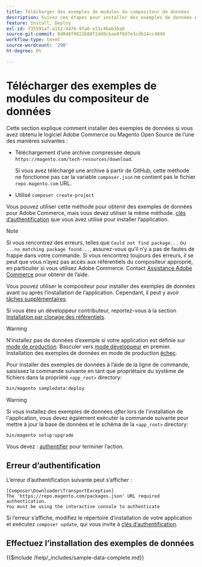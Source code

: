 ```yaml
---
title: Télécharger des exemples de modules du compositeur de données
description: Suivez ces étapes pour installer des exemples de données Adobe Commerce à l’aide du gestionnaire de modules PHP du compositeur.
feature: Install, Deploy
exl-id: 735591af-a152-4476-9fa6-e31c4bab3ba8
source-git-commit: 8d0d8f9822b88f2dd8cbae8f6d7e3cdb14cc4848
workflow-type: tm+mt
source-wordcount: '290'
ht-degree: 0%

---
```


# Télécharger des exemples de modules du compositeur de données

Cette section explique comment installer des exemples de données si vous avez obtenu le logiciel Adobe Commerce ou Magento Open Source de l’une des manières suivantes :

* Téléchargement d’une archive compressée depuis `https://magento.com/tech-resources/download`.

  Si vous avez téléchargé une archive à partir de GitHub, cette méthode ne fonctionne pas car la variable `composer.json` ne contient pas le fichier `repo.magento.com` URL.

* Utilisé `composer create-project`

Vous pouvez utiliser cette méthode pour obtenir des exemples de données pour Adobe Commerce, mais vous devez utiliser la même méthode. [clés d’authentification](../prerequisites/authentication-keys.md) que vous avez utilisé pour installer l’application.

>[!NOTE]
>
>Si vous rencontrez des erreurs, telles que `Could not find package...` ou `...no matching package found...`, assurez-vous qu’il n’y a pas de fautes de frappe dans votre commande. Si vous rencontrez toujours des erreurs, il se peut que vous n’ayez pas accès aux référentiels du compositeur approprié, en particulier si vous utilisez Adobe Commerce. Contact [Assistance Adobe Commerce](https://support.magento.com/hc/en-us) pour obtenir de l’aide.

Vous pouvez utiliser le compositeur pour installer des exemples de données avant ou après l’installation de l’application. Cependant, il peut y avoir [tâches supplémentaires](remove-or-update.md).

Si vous êtes un développeur contributeur, reportez-vous à la section [Installation par clonage des référentiels](git-repositories.md).

>[!WARNING]
>
>N’installez pas de données d’exemple si votre application est définie sur [mode de production](../../configuration/bootstrap/application-modes.md#production-mode). Basculer vers [mode développeur](../../configuration/bootstrap/application-modes.md#developer-mode) en premier. Installation des exemples de données en mode de production [échec](https://support.magento.com/hc/en-us/articles/360033824571#symptom-production-mode-trouble-samp-prod-).

Pour installer des exemples de données à l’aide de la ligne de commande, saisissez la commande suivante en tant que propriétaire du système de fichiers dans la propriété `<app_root>` directory:

```bash
bin/magento sampledata:deploy
```

>[!WARNING]
>
>Si vous installez des exemples de données _after_ lors de l&#39;installation de l&#39;application, vous devez également exécuter la commande suivante pour mettre à jour la base de données et le schéma de la `<app_root>` directory:

```bash
bin/magento setup:upgrade
```

Vous devez : [authentifier](../prerequisites/authentication-keys.md) pour terminer l’action.

## Erreur d’authentification

L’erreur d’authentification suivante peut s’afficher :

```terminal
[Composer\Downloader\TransportException]
The 'https://repo.magento.com/packages.json' URL required authentication.
You must be using the interactive console to authenticate
```

Si l’erreur s’affiche, modifiez le répertoire d’installation de votre application et exécutez `composer update`, qui vous invite à [clés d’authentification](../prerequisites/authentication-keys.md).

## Effectuez l’installation des exemples de données

{{$include /help/_includes/sample-data-complete.md}}
